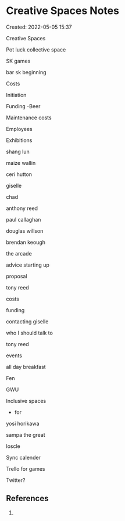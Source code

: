 # Creative Spaces Notes

Created: 2022-05-05 15:37

Creative Spaces

Pot luck collective space 

SK games

bar sk beginning

  

Costs

  

Initiation

Funding -Beer

Maintenance costs

Employees

  

Exhibitions

  

shang lun

maize wallin

  

ceri hutton

giselle

chad

anthony reed

  

paul callaghan

douglas willson 

brendan keough

  

the arcade

advice starting up

proposal

tony reed

costs

funding

contacting giselle

who I should talk to

  

tony reed

  

events

all day breakfast

  

Fen 

GWU

  

Inclusive spaces 

-   for 

  

yosi horikawa

sampa the great 

loscle 

  

Sync calender

Trello for games

Twitter?

## References
1. 

